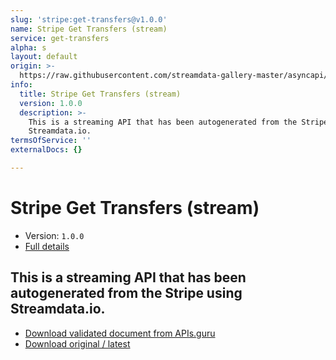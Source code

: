 ```yaml
---
slug: 'stripe:get-transfers@v1.0.0'
name: Stripe Get Transfers (stream)
service: get-transfers
alpha: s
layout: default
origin: >-
  https://raw.githubusercontent.com/streamdata-gallery-master/asyncapi/master/_listings/stripe/stripe-get-transfers-stream-async.md
info:
  title: Stripe Get Transfers (stream)
  version: 1.0.0
  description: >-
    This is a streaming API that has been autogenerated from the Stripe using
    Streamdata.io.
termsOfService: ''
externalDocs: {}

---
```

# Stripe Get Transfers (stream)

* Version: `1.0.0`
* [Full details](../html/stripe:get-transfers@v1.0.0.html)



## This is a streaming API that has been autogenerated from the Stripe using Streamdata.io.



* [Download validated document from APIs.guru](https://raw.githubusercontent.com/APIs-guru/asyncapi-directory/master/docs/APIs/stripe%3Aget-transfers%40v1.0.0.yaml)
* [Download original / latest](https://raw.githubusercontent.com/streamdata-gallery-master/asyncapi/master/_listings/stripe/stripe-get-transfers-stream-async.md)

<script type="application/ld+json">
{
  "@context": "http://schema.org/",
  "@type": "WebAPI",
  "description": "This is a streaming API that has been autogenerated from the Stripe using Streamdata.io.",
  "documentation": "",

  "name": "Stripe Get Transfers (stream)"
}
</script>

